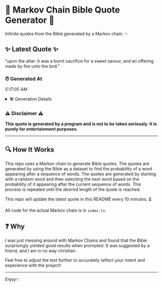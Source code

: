 # 📖 Markov Chain Bible Quote Generator 📖

Infinite quotes from the Bible generated by a Markov chain. ✨

## ✨ Latest Quote ✨
"upon the altar: it was a burnt sacrifice for a sweet savour, and an offering made by fire unto the lord."

### ⏰ Generated At
*5:17:05 AM*

<details>
    <summary>🛠️ Generation Details</summary>
    <p>
        <strong>🌱 Seed:</strong> upon<br>
        <strong>🔄 Iterations:</strong> 20<br>
        <strong>📜 Context History:</strong><br>[ upon ]: the<br>[ upon, the ]: altar:<br>[ upon, the, altar: ]: it<br>[ upon, the, altar:, it ]: was<br>[ upon, the, altar:, it, was ]: a<br>[ upon, the, altar:, it, was, a ]: burnt<br>[ the, altar:, it, was, a, burnt ]: sacrifice<br>[ altar:, it, was, a, burnt, sacrifice ]: for<br>[ it, was, a, burnt, sacrifice, for ]: a<br>[ was, a, burnt, sacrifice, for, a ]: sweet<br>[ a, burnt, sacrifice, for, a, sweet ]: savour,<br>[ burnt, sacrifice, for, a, sweet, savour, ]: and<br>[ sacrifice, for, a, sweet, savour,, and ]: an<br>[ for, a, sweet, savour,, and, an ]: offering<br>[ a, sweet, savour,, and, an, offering ]: made<br>[ sweet, savour,, and, an, offering, made ]: by<br>[ savour,, and, an, offering, made, by ]: fire<br>[ and, an, offering, made, by, fire ]: unto<br>[ an, offering, made, by, fire, unto ]: the<br>[ offering, made, by, fire, unto, the ]: lord.<br>
    </p>
</details>

### ⚠️ Disclaimer ⚠️
**This quote is generated by a program and is not to be taken seriously. It is purely for entertainment purposes.**

---

## 🔍 How It Works

This repo uses a Markov chain to generate Bible quotes. The quotes are generated by using the Bible as a dataset to find the probability of a word appearing after a sequence of words. The quotes are generated by starting with a random word and then selecting the next word based on the probability of it appearing after the current sequence of words. This process is repeated until the desired length of the quote is reached.

This repo will update the latest quote in this README every 10 minutes. ⏳

All code for the actual Markov chain is in `index.ts`.

## ❓ Why

I was just messing around with Markov Chains and found that the Bible surprisingly yielded good results when prompted. 
It was suggested by a friend, and I am in no way christian.

Feel free to adjust the text further to accurately reflect your intent and experience with the project!

---

*Enjoy*✨
